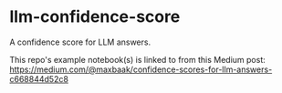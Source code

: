 # llm-confidence-score
A confidence score for LLM answers.

This repo's example notebook(s) is linked to from this Medium post:
https://medium.com/@maxbaak/confidence-scores-for-llm-answers-c668844d52c8

